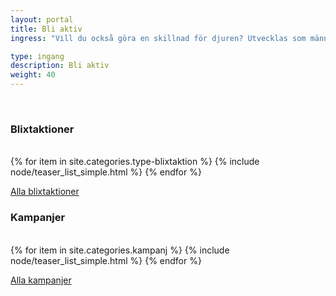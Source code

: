```yaml
---
layout: portal
title: Bli aktiv
ingress: "Vill du också göra en skillnad för djuren? Utvecklas som människa? Diskutera djurrätt och sprida information till mängder av människor?"

type: ingang
description: Bli aktiv
weight: 40
---
```


<div class="container">
  <p>&nbsp;</p>
  <div class="row">
    <div class="col-sm-6">
      <h3>Blixtaktioner</h3>
      <br>
      {% for item in site.categories.type-blixtaktion %}
        {% include node/teaser_list_simple.html %}
      {% endfor %}
      <p><a href="/engagera-dig/blixtaktioner/" class="btn btn-default">Alla blixtaktioner</a></p>
    </div>
    <div class="col-sm-6">
      <h3>Kampanjer</h3>
      <br>
      {% for item in site.categories.kampanj %}
        {% include node/teaser_list_simple.html %}
      {% endfor %}
      <p><a href="/engagera-dig/kampanjer/" class="btn btn-default">Alla kampanjer</a></p>
    </div>
  </div>
</div>
